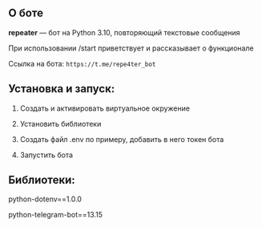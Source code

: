 ## О боте

**repeater** — бот на Python 3.10, повторяющий текстовые сообщения

При использовании /start приветствует и рассказывает о функционале

Ссылка на бота: `https://t.me/repe4ter_bot`

## Установка и запуск:

1. Создать и активировать виртуальное окружение

2. Установить библиотеки

3. Создать файл .env по примеру, добавить в него токен бота

4. Запустить бота

## Библиотеки:

python-dotenv==1.0.0

python-telegram-bot==13.15
